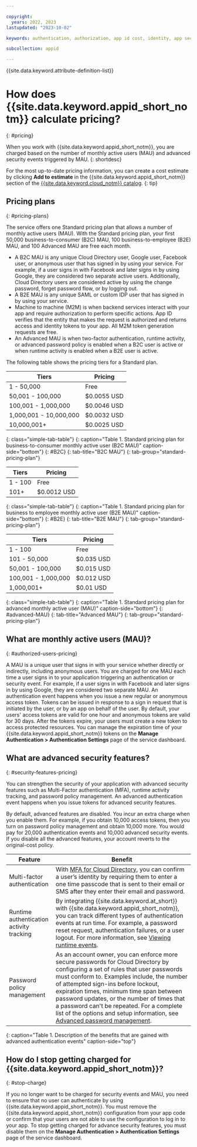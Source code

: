 ```yaml
---

copyright:
  years: 2022, 2023
lastupdated: "2023-10-02"

keywords: authentication, authorization, app id cost, identity, app security, cloud directory, app id pricing

subcollection: appid

---
```


{{site.data.keyword.attribute-definition-list}}

# How does {{site.data.keyword.appid_short_notm}} calculate pricing?
{: #pricing}

When you work with {{site.data.keyword.appid_short_notm}}, you are charged based on the number of monthly active users (MAU) and advanced security events triggered by MAU.
{: shortdesc}

For the most up-to-date pricing information, you can create a cost estimate by clicking **Add to estimate** in the {{site.data.keyword.appid_short_notm}} section of the [{{site.data.keyword.cloud_notm}} catalog](https://cloud.ibm.com/catalog/services/app-id).
{: tip}

## Pricing plans
{: #pricing-plans}

The service offers one Standard pricing plan that allows a number of monthly active users (MAU). With the Standard pricing plan, your first 50,000 business-to-consumer (B2C) MAU, 100 business-to-employee (B2E) MAU, and 100 Advanced MAU are free each month.

   * A B2C MAU is any unique Cloud Directory user, Google user, Facebook user, or anonymous user that has signed in by using your service. For example, if a user signs in with Facebook and later signs in by using Google, they are considered two separate active users. Additionally, Cloud Directory users are considered active by using the change password, forget password flow, or by logging out.
   * A B2E MAU is any unique SAML or custom IDP user that has signed in by using your service.
   * Machine to machine (M2M) is when backend services interact with your app and require authorization to perform specific actions. App ID verifies that the entity that makes the request is authorized and returns access and identity tokens to your app. All M2M token generation requests are free.
   * An Advanced MAU is when two-factor authentication, runtime activity, or advanced password policy is enabled when a B2C user is active or when runtime activity is enabled when a B2E user is active.

The following table shows the pricing tiers for a Standard plan.


| Tiers                  | Pricing |
|------------------------|----------------------|
| 1 - 50,000             | Free                 |
| 50,001 - 100,000       | $0.0055 USD          |
| 100,001 - 1,000,000    | $0.0046 USD          |
| 1,000,001 - 10,000,000 | $0.0032 USD          |
| 10,000,001+            | $0.0025 USD          |
{: class="simple-tab-table"}
{: caption="Table 1. Standard pricing plan for business-to-consumer monthly active user (B2C MAU)" caption-side="bottom"}
{: #B2C}
{: tab-title="B2C MAU"}
{: tab-group="standard-pricing-plan"}

| Tiers   | Pricing  |
|---------|----------------------|
| 1 - 100 | Free                 |
| 101+    | $0.0012 USD          |
{: class="simple-tab-table"}
{: caption="Table 1. Standard pricing plan for business to employee monthly active user (B2E MAU)" caption-side="bottom"}
{: #B2E}
{: tab-title="B2E MAU"}
{: tab-group="standard-pricing-plan"}

| Tiers               | Pricing  |
|---------------------|----------------------|
| 1 - 100             | Free                 |
| 101 - 50,000        | $0.035 USD           |
| 50,001 - 100,000    | $0.015 USD           |
| 100,001 - 1,000,000 | $0.012 USD           |
| 1,000,001+          | $0.01 USD            |
{: class="simple-tab-table"}
{: caption="Table 1. Standard pricing plan for advanced monthly active user (MAU)" caption-side="bottom"}
{: #advanced-MAU}
{: tab-title="Advanced MAU"}
{: tab-group="standard-pricing-plan"}

## What are monthly active users (MAU)?
{: #authorized-users-pricing}

A MAU is a unique user that signs in with your service whether directly or indirectly, including anonymous users. You are charged for one MAU each time a user signs in to your application triggering an authentication or security event. For example, if a user signs in with Facebook and later signs in by using Google, they are considered two separate MAU. An authentication event happens when you issue a new regular or anonymous access token. Tokens can be issued in response to a sign in request that is initiated by the user, or by an app on behalf of the user. By default, your users' access tokens are valid for one hour and anonymous tokens are valid for 30 days. After the tokens expire, your users must create a new token to access protected resources. You can manage the expiration time of your {{site.data.keyword.appid_short_notm}} tokens on the **Manage Authentication > Authentication Settings** page of the service dashboard.


## What are advanced security features?
{: #security-features-pricing}

You can strengthen the security of your application with advanced security features such as Multi-Factor authentication (MFA), runtime activity tracking, and password policy management. An advanced authentication event happens when you issue tokens for advanced security features.

By default, advanced features are disabled. You incur an extra charge when you enable them. For example, if you obtain 10,000 access tokens, then you turn on password policy management and obtain 10,000 more. You would pay for 20,000 authentication events and 10,000 advanced security events. If you disable all the advanced features, your account reverts to the original-cost policy.

| Feature | Benefit |
|-----|----|
|Multi-factor authentication | With [MFA for Cloud Directory](/docs/appid?topic=appid-cd-mfa#cd-mfa), you can confirm a user’s identity by requiring them to enter a one time passcode that is sent to their email or SMS after they enter their email and password. |
| Runtime authentication activity tracking | By integrating {{site.data.keyword.at_short}} with {{site.data.keyword.appid_short_notm}}, you can track different types of authentication events at run time. For example, a password reset request, authentication failures, or a user logout. For more information, see [Viewing runtime events](/docs/appid?topic=appid-at-events#at-monitor-runtime). |
| Password policy management | As an account owner, you can enforce more secure passwords for Cloud Directory by configuring a set of rules that user passwords must conform to. Examples include, the number of attempted sign-ins before lockout, expiration times, minimum time span between password updates, or the number of times that a password can't be repeated. For a complete list of the options and setup information, see [Advanced password management](/docs/appid?topic=appid-cd-strength#cd-advanced-password). |
{: caption="Table 1. Description of the benefits that are gained with advanced authentication events" caption-side="top"}

## How do I stop getting charged for {{site.data.keyword.appid_short_notm}}?
{: #stop-charge}

If you no longer want to be charged for security events and MAU, you need to ensure that no user can authenticate by using {{site.data.keyword.appid_short_notm}}. You must remove the {{site.data.keyword.appid_short_notm}} configuration from your app code or confirm that your users are not able to use the configuration to log in to your app. To stop getting charged for advance security features, you must disable them on the **Manage Authentication > Authentication Settings** page of the service dashboard.
